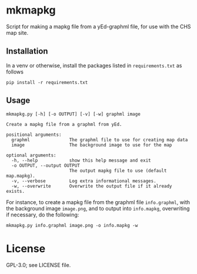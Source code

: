 # mkmapkg
Script for making a mapkg file from a yEd-graphml file, for use with
the CHS map site.

## Installation
In a venv or otherwise, install the packages listed in `requirements.txt` as follows
```
pip install -r requirements.txt
```

## Usage
```
mkmapkg.py [-h] [-o OUTPUT] [-v] [-w] graphml image

Create a mapkg file from a graphml from yEd.

positional arguments:
  graphml               The graphml file to use for creating map data
  image                 The background image to use for the map

optional arguments:
  -h, --help            show this help message and exit
  -o OUTPUT, --output OUTPUT
                        The output mapkg file to use (default map.mapkg).
  -v, --verbose         Log extra informational messages.
  -w, --overwrite       Overwrite the output file if it already exists.
```
For instance, to create a mapkg file from the graphml file `info.graphml`, with the background image `image.png`, and to output into `info.mapkg`, overwriting if necessary, do the following:
```
mkmapkg.py info.graphml image.png -o info.mapkg -w
```

# License
GPL-3.0; see LICENSE file.
